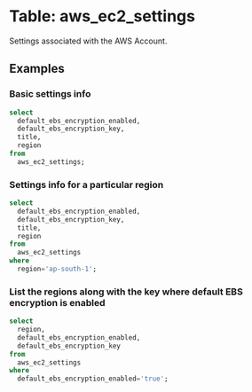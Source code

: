 # Table: aws_ec2_settings

Settings associated with the AWS Account.

## Examples

### Basic settings info

```sql
select
  default_ebs_encryption_enabled,
  default_ebs_encryption_key,
  title,
  region
from
  aws_ec2_settings;
```


### Settings info for a particular region

```sql
select
  default_ebs_encryption_enabled,
  default_ebs_encryption_key,
  title,
  region
from
  aws_ec2_settings
where
  region='ap-south-1';
```


### List the regions along with the key where default EBS encryption is enabled

```sql
select
  region,
  default_ebs_encryption_enabled,
  default_ebs_encryption_key
from
  aws_ec2_settings
where
  default_ebs_encryption_enabled='true';
```
